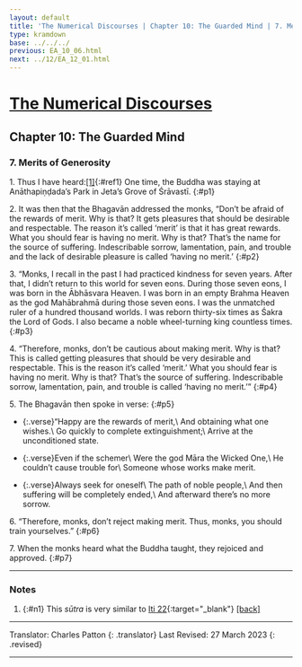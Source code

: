 ```yaml
---
layout: default
title: 'The Numerical Discourses | Chapter 10: The Guarded Mind | 7. Merits of Generosity'
type: kramdown
base: ../../../
previous: EA_10_06.html
next: ../12/EA_12_01.html
---
```


# [The Numerical Discourses](../index.html)
## Chapter 10: The Guarded Mind
### 7. Merits of Generosity

1\. Thus I have heard:[\[1\]](#n1){:#ref1} One time, the Buddha was staying at Anāthapiṇḍada’s Park in Jeta’s Grove of Śrāvastī.
{:#p1}

2\. It was then that the Bhagavān addressed the monks, “Don’t be afraid of the rewards of merit. Why is that? It gets pleasures that should be desirable and respectable. The reason it’s called ‘merit’ is that it has great rewards. What you should fear is having no merit. Why is that? That’s the name for the source of suffering. Indescribable sorrow, lamentation, pain, and trouble and the lack of desirable pleasure is called ‘having no merit.’
{:#p2}

3\. “Monks, I recall in the past I had practiced kindness for seven years. After that, I didn’t return to this world for seven eons. During those seven eons, I was born in the Ābhāsvara Heaven. I was born in an empty Brahma Heaven as the god Mahābrahmā during those seven eons. I was the unmatched ruler of a hundred thousand worlds. I was reborn thirty-six times as Śakra the Lord of Gods. I also became a noble wheel-turning king countless times.
{:#p3}

4\. “Therefore, monks, don’t be cautious about making merit. Why is that? This is called getting pleasures that should be very desirable and respectable. This is the reason it’s called ‘merit.’ What you should fear is having no merit. Why is that? That’s the source of suffering. Indescribable sorrow, lamentation, pain, and trouble is called ‘having no merit.’”
{:#p4}

5\. The Bhagavān then spoke in verse:
{:#p5}

* {:.verse}“Happy are the rewards of merit,\\
And obtaining what one wishes.\\
Go quickly to complete extinguishment;\\
Arrive at the unconditioned state.

* {:.verse}Even if the schemer\\
Were the god Māra the Wicked One,\\
He couldn’t cause trouble for\\
Someone whose works make merit.

* {:.verse}Always seek for oneself\\
The path of noble people,\\
And then suffering will be completely ended,\\
And afterward there’s no more sorrow.

6\. “Therefore, monks, don’t reject making merit. Thus, monks, you should train yourselves.”
{:#p6}

7\. When the monks heard what the Buddha taught, they rejoiced and approved.
{:#p7}

---

### Notes

1. {:#n1} This *sūtra* is very similar to [Iti 22](https://suttacentral.net/iti22/en/sujato){:target="_blank"} [\[back\]](#ref1)

---

Translator: Charles Patton
{: .translator}
Last Revised: 27 March 2023
{: .revised}

---